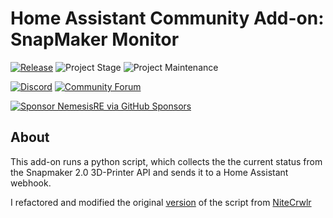 # Home Assistant Community Add-on: SnapMaker Monitor

[![Release][release-shield]][release] ![Project Stage][project-stage-shield] ![Project Maintenance][maintenance-shield]

[![Discord][discord-shield]][discord] [![Community Forum][forum-shield]][forum]

[![Sponsor NemesisRE via GitHub Sponsors][github-sponsors-shield]][github-sponsors]

## About

This add-on runs a python script, which collects the the current status from
the Snapmaker 2.0 3D-Printer API and sends it to a Home Assistant webhook.

I refactored and modified the original [version][original-script] of the script from [NiteCrwlr](https://github.com/NiteCrwlr)

[discord-shield]: https://img.shields.io/discord/478094546522079232.svg
[discord]: https://discord.me/hassioaddons
[forum-shield]: https://img.shields.io/badge/community-forum-brightgreen.svg
[forum]: https://community.home-assistant.io/t/home-assistant-add-on-snapmaker-monitor/916652?u=nemesisre
[github-sponsors-shield]: https://img.shields.io/github/sponsors/NemesisRE
[github-sponsors]: https://github.com/sponsors/NemesisRE
[maintenance-shield]: https://img.shields.io/maintenance/yes/2025.svg
[project-stage-shield]: https://img.shields.io/badge/project%20stage-production%20ready-brightgreen.svg
[release-shield]: https://img.shields.io/badge/version-v1.0.3-blue.svg
[release]: https://github.com/NRE-Com-Net/hassio-addon-snapmaker-monitor/tree/v1.0.3
[original-script]: https://github.com/NiteCrwlr/playground/blob/main/SNStatus/SNStatusV2.py